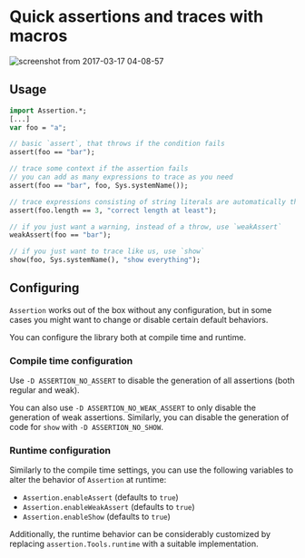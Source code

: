 # Quick assertions and traces with macros

![screenshot from 2017-03-17 04-08-57](https://cloud.githubusercontent.com/assets/1832496/24032563/76f8f01c-0ac7-11e7-88c1-ef8ab8af361d.png)

## Usage

```haxe
import Assertion.*;
[...]
var foo = "a";

// basic `assert`, that throws if the condition fails
assert(foo == "bar");

// trace some context if the assertion fails
// you can add as many expressions to trace as you need
assert(foo == "bar", foo, Sys.systemName());

// trace expressions consisting of string literals are automatically threated as descriptions
assert(foo.length == 3, "correct length at least");

// if you just want a warning, instead of a throw, use `weakAssert`
weakAssert(foo == "bar");

// if you just want to trace like us, use `show`
show(foo, Sys.systemName(), "show everything");
```

## Configuring

`Assertion` works out of the box without any configuration, but in some
cases you might want to change or disable certain default behaviors.

You can configure the library both at compile time and runtime.

### Compile time configuration

Use `-D ASSERTION_NO_ASSERT` to disable the generation of all assertions (both
regular and weak).

You can also use `-D ASSERTION_NO_WEAK_ASSERT` to only disable the generation
of weak assertions.  Similarly, you can disable the generation of code for
`show` with `-D ASSERTION_NO_SHOW`.

### Runtime configuration

Similarly to the compile time settings, you can use the following variables to
alter the behavior of `Assertion` at runtime:

 - `Assertion.enableAssert` (defaults to `true`)
 - `Assertion.enableWeakAssert` (defaults to `true`)
 - `Assertion.enableShow` (defaults to `true`)

Additionally, the runtime behavior can be considerably customized by replacing
`assertion.Tools.runtime` with a suitable implementation.

